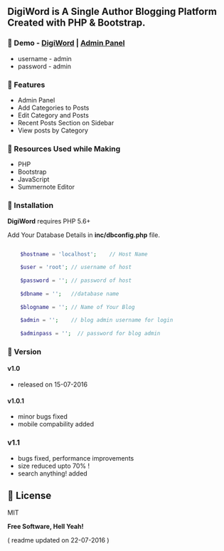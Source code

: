 ## DigiWord is A Single Author Blogging Platform Created with PHP &amp; Bootstrap.  

### :pushpin: Demo - [DigiWord](http://showcase.sharadshinde.in/DigiWord/) | [Admin Panel]( http://showcase.sharadshinde.in/DigiWord/admin)
* username - admin
* password - admin

### :pushpin: Features
* Admin Panel
* Add Categories to Posts
* Edit Category and Posts
* Recent Posts Section on Sidebar
* View posts by Category

### :pushpin: Resources Used while Making
* PHP
* Bootstrap
* JavaScript
* Summernote Editor

### :pushpin: Installation

**DigiWord** requires PHP 5.6+

Add Your Database Details in **inc/dbconfig.php** file.

```php

	$hostname = 'localhost'; 	// Host Name
	
	$user = 'root'; // username of host
	
	$password = ''; // password of host
	
	$dbname = ''; 	//database name
	
	$blogname = ''; // Name of Your Blog
	
	$admin = '';  	// blog admin username for login
	
	$adminpass = '';  // password for blog admin

```

### :pushpin: Version

#### v1.0
* released on 15-07-2016

#### v1.0.1 
* minor bugs fixed
* mobile compability added

### v1.1
* bugs fixed, performance improvements
* size reduced upto 70% !
* search anything! added

:pushpin: License
----

MIT


**Free Software, Hell Yeah!**


( readme updated on 22-07-2016 )
